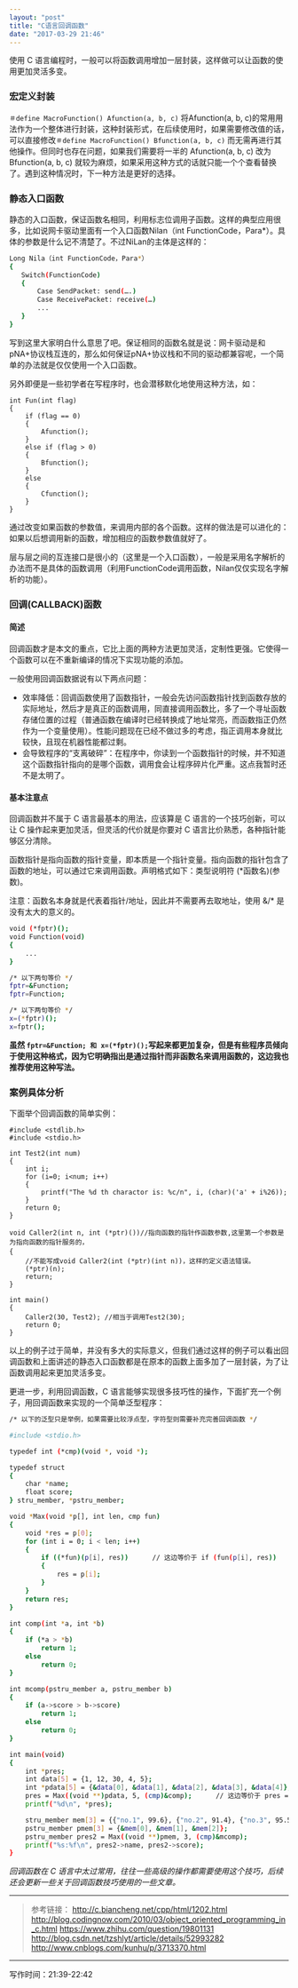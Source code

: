 ```yaml
---
layout: "post"
title: "C语言回调函数"
date: "2017-03-29 21:46"
---
```


使用 C 语言编程时，一般可以将函数调用增加一层封装，这样做可以让函数的使用更加灵活多变。

### 宏定义封装

`＃define MacroFunction() Afunction(a, b, c)` 将Afunction(a, b, c)的常用用法作为一个整体进行封装，这种封装形式，在后续使用时，如果需要修改值的话，可以直接修改`＃define MacroFunction() Bfunction(a, b, c)` 而无需再进行其他操作。但同时也存在问题，如果我们需要将一半的 Afunction(a, b, c) 改为 Bfunction(a, b, c) 就较为麻烦，如果采用这种方式的话就只能一个个查看替换了。遇到这种情况时，下一种方法是更好的选择。

### 静态入口函数

静态的入口函数，保证函数名相同，利用标志位调用子函数。这样的典型应用很多，比如说网卡驱动里面有一个入口函数Nilan（int FunctionCode，Para*）。具体的参数是什么记不清楚了。不过NiLan的主体是这样的：
```sh
Long Nila（int FunctionCode，Para*）
{
   Switch(FunctionCode)
   {
	   Case SendPacket: send(….)
	   Case ReceivePacket: receive(…)
	   ...
   }
}
```
写到这里大家明白什么意思了吧。保证相同的函数名就是说：网卡驱动是和pNA+协议栈互连的，那么如何保证pNA+协议栈和不同的驱动都兼容呢，一个简单的办法就是仅仅使用一个入口函数。

另外即便是一些初学者在写程序时，也会潜移默化地使用这种方法，如：
```
int Fun(int flag)
{
	if (flag == 0)
	{
		Afunction();
	}
	else if (flag > 0)
	{
		Bfunction();
	}
	else
	{
		Cfunction();
	}
}
```
通过改变如果函数的参数值，来调用内部的各个函数。这样的做法是可以进化的：如果以后想调用新的函数，增加相应的函数参数值就好了。

层与层之间的互连接口是很小的（这里是一个入口函数），一般是采用名字解析的办法而不是具体的函数调用（利用FunctionCode调用函数，Nilan仅仅实现名字解析的功能）。

### 回调(CALLBACK)函数

#### 简述
回调函数才是本文的重点，它比上面的两种方法更加灵活，定制性更强。它使得一个函数可以在不重新编译的情况下实现功能的添加。

一般使用回调函数据说有以下两点问题：

- 效率降低：回调函数使用了函数指针，一般会先访问函数指针找到函数存放的实际地址，然后才是真正的函数调用，同直接调用函数比，多了一个寻址函数存储位置的过程（普通函数在编译时已经转换成了地址常亮，而函数指正仍然作为一个变量使用）。性能问题现在已经不做过多的考虑，指正调用本身就比较快，且现在机器性能都过剩。
- 会导致程序的“支离破碎”：在程序中，你读到一个函数指针的时候，并不知道这个函数指针指向的是哪个函数，调用食会让程序碎片化严重。这点我暂时还不是太明了。

#### 基本注意点
回调函数并不属于 C 语言最基本的用法，应该算是 C 语言的一个技巧创新，可以让 C 操作起来更加灵活，但灵活的代价就是你要对 C 语言比价熟悉，各种指针能够区分清除。

函数指针是指向函数的指针变量，即本质是一个指针变量。指向函数的指针包含了函数的地址，可以通过它来调用函数。声明格式如下：类型说明符 (*函数名)(参数)。

注意：函数名本身就是代表着指针/地址，因此并不需要再去取地址，使用 &/* 是没有太大的意义的。
```sh
void (*fptr)();
void Function(void)
{
	...
}

/* 以下两句等价 */
fptr=&Function;
fptr=Function;

/* 以下两句等价 */
x=(*fptr)();
x=fptr();
```
**虽然 `fptr=&Function; 和 x=(*fptr)();`写起来都更加复杂，但是有些程序员倾向于使用这种格式，因为它明确指出是通过指针而非函数名来调用函数的，这边我也推荐使用这种写法。**

### 案例具体分析

下面举个回调函数的简单实例：

```
#include <stdlib.h>
#include <stdio.h>

int Test2(int num)
{
	int i;
	for (i=0; i<num; i++)
	{
		printf("The %d th charactor is: %c/n", i, (char)('a' + i%26));
	}
	return 0;
}

void Caller2(int n, int (*ptr)())//指向函数的指针作函数参数,这里第一个参数是为指向函数的指针服务的，
{　
	//不能写成void Caller2(int (*ptr)(int n))，这样的定义语法错误。
	(*ptr)(n);
	return;
}

int main()
{
	Caller2(30, Test2); //相当于调用Test2(30);
	return 0;
}
```

以上的例子过于简单，并没有多大的实际意义，但我们通过这样的例子可以看出回调函数和上面讲述的静态入口函数都是在原本的函数上面多加了一层封装，为了让函数调用起来更加灵活多变。

更进一步，利用回调函数，C 语言能够实现很多技巧性的操作，下面扩充一个例子，用回调函数来实现的一个简单泛型程序：

```sh
/* 以下的泛型只是举例，如果需要比较浮点型，字符型则需要补充完善回调函数 */

#include <stdio.h>

typedef int (*cmp)(void *, void *);

typedef struct
{
    char *name;
    float score;
} stru_member, *pstru_member;

void *Max(void *p[], int len, cmp fun)
{
    void *res = p[0];
    for (int i = 0; i < len; i++)
    {
        if ((*fun)(p[i], res))		// 这边等价于 if (fun(p[i], res))
        {
            res = p[i];
        }
    }
    return res;
}

int comp(int *a, int *b)
{
    if (*a > *b)
        return 1;
    else
        return 0;
}

int mcomp(pstru_member a, pstru_member b)
{
    if (a->score > b->score)
        return 1;
    else
        return 0;
}

int main(void)
{
    int *pres;
    int data[5] = {1, 12, 30, 4, 5};
    int *pdata[5] = {&data[0], &data[1], &data[2], &data[3], &data[4]};
    pres = Max((void **)pdata, 5, (cmp)&comp);		// 这边等价于 pres = Max((void **)pdata, 5, (cmp)comp);	
    printf("%d\n", *pres);

    stru_member mem[3] = {{"no.1", 99.6}, {"no.2", 91.4}, {"no.3", 95.5}};
    pstru_member pmem[3] = {&mem[0], &mem[1], &mem[2]};
    pstru_member pres2 = Max((void **)pmem, 3, (cmp)&mcomp);
    printf("%s:%f\n", pres2->name, pres2->score);
}
```

*回调函数在 C 语言中太过常用，往往一些高级的操作都需要使用这个技巧，后续还会更新一些关于回调函数技巧使用的一些文章。*

***

> 参考链接：
> http://c.biancheng.net/cpp/html/1202.html
> http://blog.codingnow.com/2010/03/object_oriented_programming_in_c.html
> https://www.zhihu.com/question/19801131
> http://blog.csdn.net/tzshlyt/article/details/52993282
> http://www.cnblogs.com/kunhu/p/3713370.html


***

写作时间：21:39-22:42
